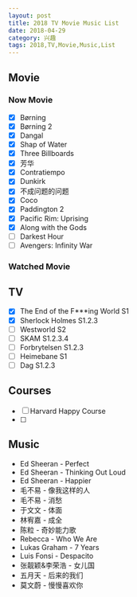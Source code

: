 ```yaml
---
layout: post
title: 2018 TV Movie Music List
date: 2018-04-29
category: 兴趣
tags: 2018,TV,Movie,Music,List
---
```

## Movie
### Now Movie
- [x] Børning 
- [x] Børning 2
- [x] Dangal
- [x] Shap of Water
- [x] Three Billboards
- [x] 芳华
- [x] Contratiempo 
- [x] Dunkirk
- [x] 不成问题的问题
- [x] Coco
- [x] Paddington 2 
- [x] Pacific Rim: Uprising
- [x] Along with the Gods
- [ ] Darkest Hour
- [ ] Avengers: Infinity War

### Watched Movie

## TV
- [x] The End of the F\*\*\*ing World S1
- [x] Sherlock Holmes S1.2.3
- [ ] Westworld S2
- [ ] SKAM S1.2.3.4
- [ ] Forbrytelsen S1.2.3
- [ ] Heimebane S1
- [ ] Dag S1.2.3

## Courses
- [ ] Harvard Happy Course
- [ ] 

## Music
* Ed Sheeran - Perfect
* Ed Sheeran - Thinking Out Loud
* Ed Sheeran - Happier
* 毛不易 - 像我这样的人
* 毛不易 - 消愁
* 于文文 - 体面
* 林宥嘉 - 成全 
* 陈粒 - 奇妙能力歌
* Rebecca - Who We Are
* Lukas Graham - 7 Years
* Luis Fonsi - Despacito
* 张靓颖&李荣浩 - 女儿国
* 五月天 -  后来的我们
* 莫文蔚 - 慢慢喜欢你


